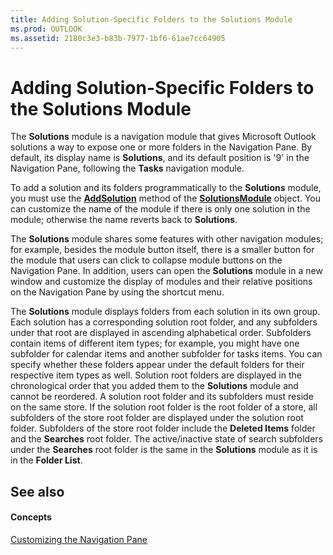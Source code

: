 ```yaml
---
title: Adding Solution-Specific Folders to the Solutions Module
ms.prod: OUTLOOK
ms.assetid: 2180c3e3-b83b-7977-1bf6-61ae7cc64905
---
```



# Adding Solution-Specific Folders to the Solutions Module

The  **Solutions** module is a navigation module that gives Microsoft Outlook solutions a way to expose one or more folders in the Navigation Pane. By default, its display name is **Solutions**, and its default position is '9' in the Navigation Pane, following the  **Tasks** navigation module.

To add a solution and its folders programmatically to the  **Solutions** module, you must use the **[AddSolution](solutionsmodule-addsolution-method-outlook.md)** method of the **[SolutionsModule](solutionsmodule-object-outlook.md)** object. You can customize the name of the module if there is only one solution in the module; otherwise the name reverts back to **Solutions**.

The  **Solutions** module shares some features with other navigation modules; for example, besides the module button itself, there is a smaller button for the module that users can click to collapse module buttons on the Navigation Pane. In addition, users can open the **Solutions** module in a new window and customize the display of modules and their relative positions on the Navigation Pane by using the shortcut menu.

The  **Solutions** module displays folders from each solution in its own group. Each solution has a corresponding solution root folder, and any subfolders under that root are displayed in ascending alphabetical order. Subfolders contain items of different item types; for example, you might have one subfolder for calendar items and another subfolder for tasks items. You can specify whether these folders appear under the default folders for their respective item types as well. Solution root folders are displayed in the chronological order that you added them to the **Solutions** module and cannot be reordered.
A solution root folder and its subfolders must reside on the same store. If the solution root folder is the root folder of a store, all subfolders of the store root folder are displayed under the solution root folder. Subfolders of the store root folder include the **Deleted Items** folder and the **Searches** root folder. The active/inactive state of search subfolders under the **Searches** root folder is the same in the **Solutions** module as it is in the **Folder List**.

## See also


#### Concepts


 [Customizing the Navigation Pane](customizing-the-navigation-pane.md)

